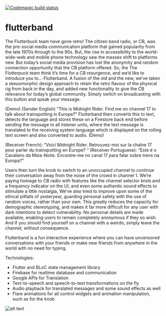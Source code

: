 [![Codemagic build status](https://api.codemagic.io/apps/5ef7d9cb7901d81e0cfcf8e5/5ef7d9cb7901d81e0cfcf8e4/status_badge.svg)](https://codemagic.io/apps/5ef7d9cb7901d81e0cfcf8e5/5ef7d9cb7901d81e0cfcf8e4/latest_build)

# flutterband

The Flutterbuck team have gone retro!
The citizen band radio, or CB, was the pre-social media communication platform that gained popularity from the late 1970s through to the 90s.  But, the rise in accessibility to the world-wide-web and mobile phone technology saw the masses shift to platforms new.
But today’s social media provision has lost the anonymity and random connection opportunity that the CB platform offered.  So, the The Flutterpuck team think it’s time for a CB resurgence, and we’d like to introduce you to… Flutterband.
A fusion of the old and the new, we’ve taken a skeuomorphic design approach to retain the retro flavour of the physical rig from back in the day, and added new functionality to give the CB relevance for today’s global community.
Simply switch on broadcasting with this button and speak your message.


(Demo)
(Sender English) “This is Midnight Rider. Find me on channel 17 to talk about trainspotting in Europe?”
Flutterband then converts this to text, detects the language and stores these on a Firestore back end before sending the message to all listener units, where the text message is translated to the receiving system language which is displayed on the rolling text screen and also converted to audio.
(Demo)


(Receiver French):  “Voici Midnight Rider. Retrouvez-moi sur la chaîne 17 pour parler du trainspotting en Europe? “
(Receiver Portuguese):  “Este é o Cavaleiro da Meia-Noite. Encontre-me no canal 17 para falar sobre trens na Europa?”


Users then turn the knob to switch to an unoccupied channel to continue their conversation away from the noise of the crowd in channel 1.
We’re paying homage to CB radio with features like the channel selector knob and a frequency indicator on the UI, and even some authentic sound effects to stimulate a little nostalgia,
We’ve also tried to improve upon some of the ethical pitfalls of yesteryear, guarding personal safety with the use of random voices, rather than your own.  This greatly reduces the capacity for demographic stereotyping, and makes it far more difficult for any user with dark intentions to detect vulnerability.  No personal details are made available, enabling users to remain completely anonymous if they so wish.  And if you should find yourself on a channel with a weirdo, simply leave the channel, without consequence.

Flutterband is a fun interactive experience where you can have uncensored conversations with your friends or make new friends from anywhere in the world with no need for typing. 

Technologies:
- Flutter and BLoC state management library
- Firebase for realtime database and communication
- Google APIs for Translation
- Text-to-speech and speech-to-text transformations on the fly
- Audio playback for translated messages and some sound effects as well
- Flare animations for all control widgets and animation manipulation, such as for the knob

![alt text](https://i.imgur.com/QiuOK2J.gif)

